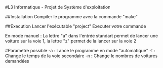 #L3 Informatique - Projet de Système d'exploitation

##Installation
Compiler le programme avec la commande "make"

##Execution
Lancer l'exécutable "project"
Executer votre commande

En mode manuel : La lettre "a" dans l'entrée standart permet de lancer une voiture
sur la voie 1, la lettre "z" permet de la lancer sur la voie 2

#Paramètre possible
-a : Lance le programme en mode "automatique"
-t : Change le temps de la voie secondaire
-n : Change le nombres de voitures demandées
